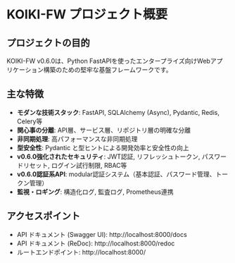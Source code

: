 # KOIKI-FW プロジェクト概要

## プロジェクトの目的
KOIKI-FW v0.6.0は、Python FastAPIを使ったエンタープライズ向けWebアプリケーション構築のための堅牢な基盤フレームワークです。

## 主な特徴
- **モダンな技術スタック**: FastAPI, SQLAlchemy (Async), Pydantic, Redis, Celery等
- **関心事の分離**: API層、サービス層、リポジトリ層の明確な分離  
- **非同期処理**: 高パフォーマンスな非同期処理
- **型安全性**: Pydantic と型ヒントによる開発効率と安全性の向上
- **v0.6.0強化されたセキュリティ**: JWT認証, リフレッシュトークン, パスワードリセット, ログイン試行制限, RBAC等
- **v0.6.0認証系API**: modular認証システム（基本認証、パスワード管理、トークン管理）
- **監視・ロギング**: 構造化ログ, 監査ログ, Prometheus連携

## アクセスポイント
- API ドキュメント (Swagger UI): http://localhost:8000/docs
- API ドキュメント (ReDoc): http://localhost:8000/redoc
- ルートエンドポイント: http://localhost:8000/